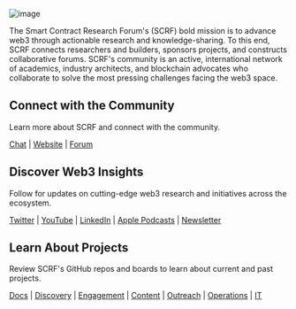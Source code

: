 ![image](https://github.com/smartcontractresearchforum/docs/blob/main/assets/brand/Other%20Logo%20Options/SCRF%20HORIZONTAL/png/SCRF-HORIZONTAL.png)

The Smart Contract Research Forum's (SCRF) bold mission is to advance web3 through actionable research and knowledge-sharing. To this end, SCRF connects researchers and builders, sponsors projects, and constructs collaborative forums.  SCRF's community is an active, international network of academics, industry architects, and blockchain advocates who collaborate to solve the most pressing challenges facing the web3 space.

## Connect with the Community

Learn more about SCRF and connect with the community.

[Chat](https://discord.com/invite/BPqN5mjzeC)   |  [Website](https://www.scrf.io/)  |  [Forum](https://www.smartcontractresearch.org/)

## Discover Web3 Insights

Follow for updates on cutting-edge web3 research and initiatives across the ecosystem.

[Twitter](https://twitter.com/SCRForum)  |  [YouTube](https://www.youtube.com/channel/UCSA8Xu-rCemVuoBG2s449UQ)  |  [LinkedIn](https://www.linkedin.com/company/smart-contract-research-forum)  |  [Apple Podcasts](https://podcasts.apple.com/us/podcast/scrf-interviews/id1604680971)  |  [Newsletter](https://scrf.substack.com/)

## Learn About Projects

Review SCRF's GitHub repos and boards to learn about current and past projects.

[Docs](https://github.com/smartcontractresearchforum/docs)  |  [Discovery](https://github.com/smartcontractresearchforum/discovery)  | [Engagement](https://github.com/smartcontractresearchforum/engagement)  |  [Content](https://github.com/smartcontractresearchforum/content)  |  [Outreach](https://github.com/smartcontractresearchforum/outreach)  |  [Operations](https://github.com/smartcontractresearchforum/operations)  |  [IT](https://github.com/smartcontractresearchforum/IT)
